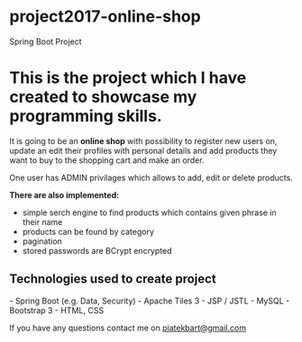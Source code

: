 # project2017-online-shop
Spring Boot Project

<h1>This is the project which I have created to showcase my programming skills.</h1>
It is going to be an <strong>online shop</strong> with possibility to register new users on, 
update an edit their profiles with personal details and add products they want to buy
to the shopping cart and make an order.

One user has ADMIN privilages which allows to add, edit or delete products.

<strong>There are also implemented:</strong>
- simple serch engine to find products which contains given
  phrase in their name
- products can be found by category
- pagination
- stored passwords are BCrypt encrypted

<h2>Technologies used to create project</h2>
- Spring Boot (e.g. Data, Security)
- Apache Tiles 3
- JSP / JSTL
- MySQL
- Bootstrap 3
- HTML, CSS

If you have any questions contact me on piatekbart@gmail.com
